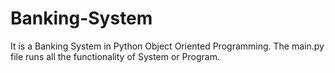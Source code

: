 # Banking-System
It is a Banking System in Python Object Oriented Programming. The main.py file runs all the functionality of System or Program.
